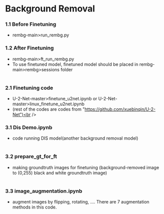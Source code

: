 # Background Removal

### 1.1 Before Finetuning 
 - rembg-main>run_rembg.py
### 1.2 After Finetuning
 - rembg-main>ft_run_rembg.py
 - To use finetuned model, finetuned model should be placed in rembg-main>rembg>sessions folder<br /><br />

### 2.1 Finetuning code
 - U-2-Net-master>finetune_u2net.ipynb or U-2-Net-master>linux_finetune_u2net.ipynb
 - (rest of the codes are codes from "https://github.com/xuebinqin/U-2-Net")<br /><br />

### 3.1 Dis Demo.ipynb
 - code running DIS model(another background removal model)<br /><br />
### 3.2 prepare_gt_for_ft
 - making groundtruth images for finetuning (background-removed image to (0,255) black and white groundtruth image)<br /><br />
### 3.3 image_augmentation.ipynb
 - augment images by flipping, rotating, .... There are 7 augmentation methods in this code.<br /><br />
